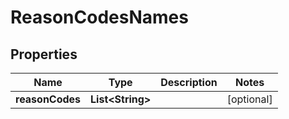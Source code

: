 

# ReasonCodesNames


## Properties

| Name | Type | Description | Notes |
|------------ | ------------- | ------------- | -------------|
|**reasonCodes** | **List&lt;String&gt;** |  |  [optional] |



